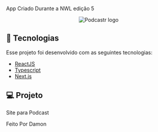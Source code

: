 App Criado Durante a NWL edição 5

<div align="center">
  <img src=".github/podcastr-logo.svg" alt="Podcastr logo">
</div>

## 🚀 Tecnologias

Esse projeto foi desenvolvido com as seguintes tecnologias:


- [ReactJS](https://reactjs.org/)
- [Typescript](https://www.typescriptlang.org/)
- [Next.js](https://nextjs.org/)

## 💻 Projeto 

Site para Podcast 

Feito Por Damon 
